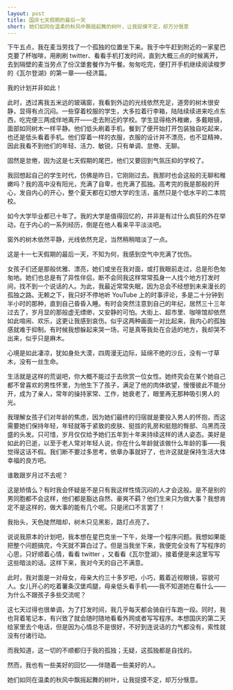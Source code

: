 ```yaml
---
layout: post
title: 国庆七天假期的最后一天
short: 她们如同在温柔的秋风中飘摇起舞的树叶，让我捉摸不定，却万分惬意
---
```


下午五点，我在麦当劳找了一个孤独的位置坐下来。我于中午赶到附近的一家星巴克要了杯咖啡，用刷刷 twitter、看看手机打发时间，直到大概三点的时候离开，去到隔壁的麦当劳点了份汉堡套餐作为午餐。匆匆吃完，便打开手机继续阅读梭罗的《瓦尔登湖》的第一章——经济篇。

我的计划并非如此！

此时，透过离我五米远的玻璃窗，我看到外边的光线依然充足，道旁的树木很安静，显得有点沉闷。一些穿着校服的学生，大多拉着行李箱，陆陆续续进来吃点东西，吃完便三两成伴地离开——走去附近的学校。学生显得格外稚嫩，多戴眼镜，面部如同树木一样平静。他们低头刷着手机，餐到了便开始打开包装独自吃起来，也还是低头看着手机。他们穿着一样的衣服，衣服的设计并不漂亮，也不显精神，因此我看不到他们的年轻、活力、敏锐，只有单调、怠倦、无聊。

固然是怠倦，因为这是七天假期的尾巴，他们又要回到气氛压抑的学校了。

我回想起自己的学生时代，仿佛是昨日，它刚刚过去。我那时也会这般的无聊和稚嫩吗？我的高中没有阳光，充满了自卑，也充满了孤独。高考完的我是那般的开心，发自内心的开心，整个夏天都在幻想大学的生活，虽然只是个低水平的二本院校。

如今大学毕业都已十年了。我的大学是值得回忆的，并非是有过什么疯狂的外在举动，在于内心的一系列经历，倒是在他人看来平平淡淡吧。

窗外的树木依然平静，光线依然充足，当然稍稍暗淡了一点。

这是十一七天假期的最后一天，不知为何，我感到空气中充满了忧伤。

女孩子们还是那般优雅、漂亮，她们或坐在我对面，或打我眼前走过，总是形色匆匆地。她们也总是有了异性伴侣，断不会同我这样常常孤身一人找个地方打发时间，找不到一个说话的人。为此，我最近常常失眠，因为总会不经想到未来漫长的孤独之路。无赖之下，我只好不停地听 YouTube 上的时事评论，多是二十分钟到半小时的那种，直到自己昏昏入睡。有时会突然注意到自己的年纪，居然三十三年过去了，岁月显的那般虚无缥缈，又安静的可怕。大街上、超市里、咖啡馆却依然如此喧闹、欢乐，这更让我感到哀伤。似乎这两种画面一对比起来，我内心的孤独感就难于抑制。有时候我想躲起来哭一场，可是真等我处在合适的地方，我却哭不出来，似乎只是麻木。

心境是如此凄凉，犹如身处大漠，四周漫无边际，延绵不绝的沙丘，没有一寸草木，没有一丝生命。

生活就是这样的荒诞吧，你大概不能过于去欣赏一位女性。她终究会在某个她自己都不曾喜欢的男性怀里，为他生下了孩子，满足了他的肉体欲望，慢慢彼此不能分开，成为了亲人，常年的操持家常、工作，她衰老了，眼里再无那种吸引男人的光。

我理解女孩子们对年龄的焦虑，因为她们最终的归宿就是要投入男人的怀抱，而这需要她们保持年轻，年轻就等于紧致的皮肤、挺拔的乳房和挺翘的臀部、乌黑而茂盛的头发。只可惜，岁月仅仅给予她们五年到十年来持续这样的诱人姿态。美好是如此的已逝，以至于老人常对年轻人说，你在什么年龄就该做什么年龄的事——我觉得这话不假。我们断不要过多思考，依章办事就好了，也许这就是保持生活大体幸福的良方吧。

谁敢跟岁月过不去呢？

这是矫情么？有时我会怀疑是不是只有我这样性情沉闷的人才会这般。是不是别的男同胞都不会这样，他们都是豁达自然、豪爽不羁？他们生来只为做大事？我想肯定不是这样的，做大事的能有几个呢。只是闭口不言罢了！

我抬头，天色陡然暗却，树木只见黑影，路灯点亮了。

说说我原本的计划吧，我本想在星巴克坐一下午，处理一个程序问题。我想如果能把整个问题搞完，今天就不算白过了。但是当我坐下来，我便完全没有了写程序的心思，只好顺着心情，看看 twitter ，又看看《瓦尔登湖》，接着便是来这里写写这些暗淡的话。这样下来，我对今天的自己不满意。

此时，我对面是一对母女，母亲大约三十多岁吧，小巧，戴着近视眼镜，容貌可人。女儿开心的吃着薯条汉堡鸡腿，母亲低头看手机——我不知道她在看什么——为什么不跟孩子多些交流呢？

这七天过得也很单调，为了打发时间，我几乎每天都会骑自行车跑一段。同时，我也背着笔记本，有兴致了就会随时随地看看外网或者写写程序。本想国庆的第二天给家里去个电话，但是因为心情总不是很好，不好到连说话的力气都没有，索性就没有付诸行动。

而我知道，这一切的不顺都归于我的孤独；无疑，这孤独都是自找的。

然而，我也有一些美好的回忆——伴随着一些美好的人。

她们如同在温柔的秋风中飘摇起舞的树叶，让我捉摸不定，却万分惬意。